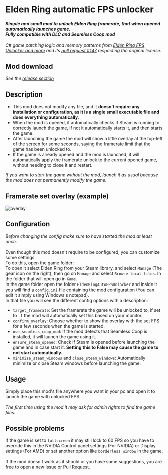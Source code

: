 # Elden Ring automatic FPS unlocker

#### _Simple and small mod to unlock Elden Ring framerate, that when opened automatically launches game. <br/> **Fully compatible with DLC and Seamless Coop mod**_

_C# game patching logic and memory patterns from [Elden Ring FPS Unlocker and more](https://github.com/uberhalit/EldenRingFpsUnlockAndMore) and its [pull request #147](https://github.com/uberhalit/EldenRingFpsUnlockAndMore/pull/147) respecting the original license._

## Mod download

_See the [release section](https://github.com/luca2040/EldenRingAutoFPSUnlocker/releases)_

## Description

- This mod does not modify any file, and it **doesn't require any installation or configuration, as it is a single small executable file and does everything automatically**.
- When the mod is opened, it automatically checks if Steam is running to correctly launch the game, if not it automatically starts it, and then starts the game.
- After launching the game the mod will show a little overlay at the top-left of the screen for some seconds, saying the framerate limit that the game has been unlocked to.
- If the game is already opened and the mod is launched, it will automatically apply the framerate unlock to the current opened game, without needing to close it and restart.

_If you want to start the game without the mod, launch it as usual because the mod does not permanently modify the game._

## Framerate set overlay (example)

![overlay](https://github.com/user-attachments/assets/9e5a463e-7b81-4140-9c50-3a32ced44ecc)

## Configuration

_Before changing the config make sure to have started the mod at least once._<br/><br/>
Even though this mod doesn't require to be configured, you can customize some settings.<br/>
To do this, open the game folder:<br/>
To open it select Elden Ring from your Steam library, and select `Manage` (The gear icon on the right), then go on `Manage` and select `Browse local files`.
In the folder that will open go in `Game`.<br/>
In the game folder open the folder `EldenRingAutoFPSUnlocker` and inside it you will find a `config.ini` file containing the mod configuration (You can edit it simply using Windows's notepad).<br/>
In that file you will see the different config options with a description:

- `target_framerate`: Set the framerate the game will be unlocked to, if set to `-1` the mod will automatically set this based on your monitor.
- `confirm_overlay`: Choose whether to show the overlay with the set FPS for a few seconds when the game is started.
- `use_seamless_coop_mod`: If the mod detects that Seamless Coop is installed, it will launch the game using it.
- `ensure_steam_opened`: Check if Steam is opened before launching the game and in case start it. **Setting this to False may cause the game to not start automatically.**
- `minimize_steam_windows` and `close_steam_windows`: Automatically minimize or close Steam windows before launching the game.

## Usage

Simply place this mod's file anywhere you want in your pc and open it to launch the game with unlocked FPS.<br/><br/>
_The first time using the mod it may ask for admin rights to find the game files._

## Possible problems

If the game is set to `fullscreen` it may still lock to 60 FPS so you have to override this in the NVIDIA Control panel settings (For NVIDIA) or Display settings (For AMD) or set another option like `borderless window` in the game.<br/><br/>
If the mod doesn't work as it should or you have some suggestions, you are free to open a new Issue or Pull Request.
